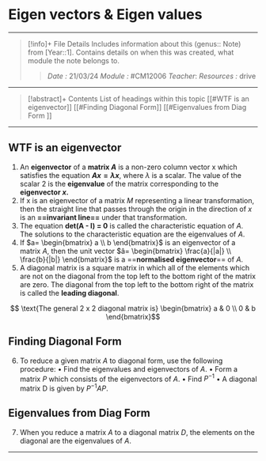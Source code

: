 # Eigen vectors & Eigen values
---
> [!info]+ File Details
> Includes information about this (genus:: Note) from [Year::1]. Contains details on when this was created, what module the note belongs to.
> > *Date :* 21/03/24
> > *Module :* #CM12006 
> > *Teacher*: 
> > *Resources :* drive

---
> [!abstract]+ Contents
> List of headings within this topic
> [[#WTF is an eigenvector]]
> [[#Finding Diagonal Form]]
> [[#Eigenvalues from Diag Form ]]

--- 
## WTF is an eigenvector 

1. An **eigenvector** of a **matrix $A$** is a non-zero column vector x which satisfies the equation **$Ax = \lambda x$**, where $\lambda$ is a scalar.
The value of the scalar 2 is the **eigenvalue** of the matrix corresponding to the **eigenvector $x$.**
2. If x is an eigenvector of a matrix $M$ representing a linear transformation, then the straight line that passes through the origin in the direction of $x$ is an **==invariant line==** under that transformation.
3. The equation **det(A - I) = 0** is called the characteristic equation of $A$. The solutions to the characteristic equation are the eigenvalues of $A$.
4. If $a= \begin{bmatrix} a \\ b \end{bmatrix}$ is an eigenvector of a matrix $A$, then the unit vector  $â= \begin{bmatrix} \frac{a}{|a|} \\ \frac{b}{|b|} \end{bmatrix}$ is a ==**normalised eigenvector**== of $A$.
5. A diagonal matrix is a square matrix in which all of the elements which are not on the diagonal from the top left to the bottom right of the matrix are zero. The diagonal from the top left to the bottom right of the matrix is called the **leading diagonal**.

$$ \text{The general 2 x 2 diagonal matrix is} \begin{bmatrix} a & 0 \\ 0 & b \end{bmatrix}$$
## Finding Diagonal Form
6. To reduce a given matrix $A$ to diagonal form, use the following procedure:
	• Find the eigenvalues and eigenvectors of $A$.
	• Form a matrix $P$ which consists of the eigenvectors of $A$.
	• Find $P^{-1}$
	• A diagonal matrix D is given by $P^{-1}AP$.

## Eigenvalues from Diag Form
7.  When you reduce a matrix $A$ to a diagonal matrix $D$, the elements on the diagonal are the eigenvalues of $A.$

---